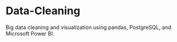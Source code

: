 # Data-Cleaning
Big data cleaning and visualization using pandas, PostgreSQL, and Microsoft Power BI.
